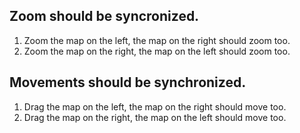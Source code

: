 ## Zoom should be syncronized.
1. Zoom the map on the left, the map on the right should zoom too.
2. Zoom the map on the right, the map on the left should zoom too.

## Movements should be synchronized.
1. Drag the map on the left, the map on the right should move too.
2. Drag the map on the right, the map on the left should move too.